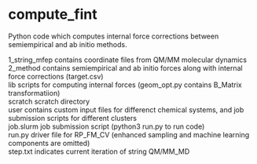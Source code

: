 # compute_fint
Python code which computes internal force corrections between semiempirical and ab initio methods.

1_string_mfep   contains coordinate files from QM/MM molecular dynamics  
2_method        contains semiempirical and ab initio forces along with internal force corrections (target.csv)  
lib             scripts for computing internal forces (geom_opt.py contains B_Matrix transformatiion)  
scratch         scratch directory  
user            contains custom input files for differenct chemical systems, and job submission scripts for different clusters  
job.slurm       job submission script (python3 run.py to run code)  
run.py          driver file for RP_FM_CV (enhanced sampling and machine learning components are omitted)  
step.txt        indicates current iteration of string QM/MM_MD  
